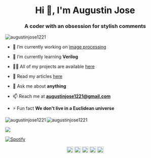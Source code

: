 <h1 align="center">Hi 👋, I'm Augustin Jose</h1>
<h3 align="center">A coder with an obsession for stylish comments</h3>

<p align="left"> <img src="https://komarev.com/ghpvc/?username=augustinjose1221" alt="augustinjose1221" /> </p>

- 🔭 I’m currently working on [image processing](https://github.com/AugustinJose1221/Internship)

- 🌱 I’m currently learning **Verilog**

- 👨‍💻 All of my projects are available [here](https://github.com/AugustinJose1221)

- 📝 Read my articles [here](https://blog.augustinjose.com/)

- 💬 Ask me about **anything**

- 📫 Reach me at **augustinjose1221@gmail.com**

- ⚡ Fun fact **We don't live in a Euclidean universe**


<!-- BLOG-POST-LIST:START -->
<!-- BLOG-POST-LIST:END -->
<!--
<p align="left"><img src="https://devicons.github.io/devicon/devicon.git/icons/react/react-original-wordmark.svg" alt="react" width="20" height="20"/> <img src="https://devicons.github.io/devicon/devicon.git/icons/android/android-original-wordmark.svg" alt="android" width="20" height="20"/> <img src="https://devicons.github.io/devicon/devicon.git/icons/c/c-original.svg" alt="c" width="20" height="20"/> <img src="https://devicons.github.io/devicon/devicon.git/icons/django/django-original.svg" alt="django" width="20" height="20"/> <img src="https://devicons.github.io/devicon/devicon.git/icons/javascript/javascript-original.svg" alt="javascript" width="20" height="20"/> <img src="https://devicons.github.io/devicon/devicon.git/icons/python/python-original-wordmark.svg" alt="python" width="20" height="20"/> <img src="https://cdn.jsdelivr.net/npm/simple-icons@3.1.0/icons/flutter.svg" alt="flutter" width="20" height="20"/></p>
-->
<img align="left" src="https://github-readme-stats.vercel.app/api/top-langs/?username=augustinjose1221&layout=compact&hide=html" alt="augustinjose1221" />


<img align="center" src="https://github-readme-stats.vercel.app/api?username=augustinjose1221&show_icons=true" alt="augustinjose1221" />

[![ ](https://github-readme-medium.vercel.app/?username=augustinjose1221)](https://medium.com/@augustinjose1221)

[![Spotify](https://augustinjose1221.vercel.app/api/spotify-playing)](https://open.spotify.com/user/augustinjose)

<p align="center">
<a href="https://twitter.com/https://twitter.com/augustinjose121" target="blank"><img align="center" src="https://cdn.jsdelivr.net/npm/simple-icons@3.0.1/icons/twitter.svg" alt="https://twitter.com/augustinjose121" height="20" width="20" /></a>
<a href="https://linkedin.com/in/https://www.linkedin.com/in/augustin-jose1221/" target="blank"><img align="center" src="https://cdn.jsdelivr.net/npm/simple-icons@3.0.1/icons/linkedin.svg" alt="https://www.linkedin.com/in/augustin-jose1221/" height="20" width="20" /></a>
<a href="https://instagram.com/https://www.instagram.com/augustin_jose1221/" target="blank"><img align="center" src="https://cdn.jsdelivr.net/npm/simple-icons@3.0.1/icons/instagram.svg" alt="https://www.instagram.com/augustin_jose1221/" height="20" width="20" /></a>
<a href="https://medium.com/@augustinjose1221" target="blank"><img align="center" src="https://cdn.jsdelivr.net/npm/simple-icons@3.0.1/icons/medium.svg" alt="@augustinjose1221" height="20" width="20" /></a>
<a href="https://www.youtube.com/c/https://www.youtube.com/channel/ucgv4ftfatnk-qob7l1oaoow" target="blank"><img align="center" src="https://cdn.jsdelivr.net/npm/simple-icons@3.0.1/icons/youtube.svg" alt="https://www.youtube.com/channel/ucgv4ftfatnk-qob7l1oaoow" height="20" width="20" /></a>
</p>
